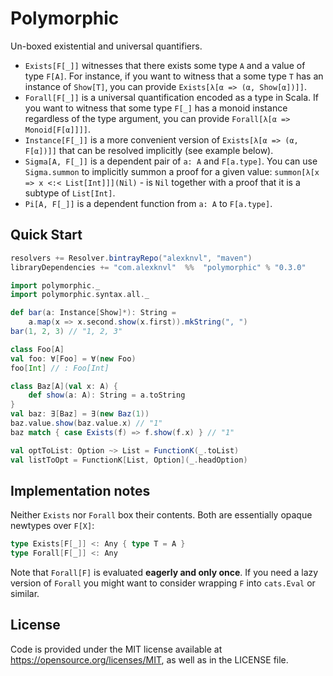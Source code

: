 # Polymorphic
Un-boxed existential and universal quantifiers.

 * `Exists[F[_]]` witnesses that there exists some type `A` and a value of
   type `F[A]`. For instance, if you want to witness that a some type
   `T` has an instance of `Show[T]`, you can provide
   `Exists[λ[α => (α, Show[α])]]`.
 * `Forall[F[_]]` is a universal quantification encoded as a type in Scala.
   If you want to witness that some type `F[_]` has a monoid instance
   regardless of the type argument, you can provide
   `Forall[λ[α => Monoid[F[α]]]]`.
  * `Instance[F[_]]` is a more convenient version of `Exists[λ[α => (α, F[α])]]` 
   that can be resolved implicitly (see example below).
  * `Sigma[A, F[_]]` is a dependent pair of `a: A` and `F[a.type]`. You can use 
   `Sigma.summon` to implicitly summon a proof for a given value: 
   `summon[λ[x => x <:< List[Int]]](Nil)` - is `Nil` together with a proof that
   it is a subtype of `List[Int]`.
  * `Pi[A, F[_]]` is a dependent function from `a: A` to `F[a.type]`.

## Quick Start
```scala
resolvers += Resolver.bintrayRepo("alexknvl", "maven")
libraryDependencies += "com.alexknvl"  %%  "polymorphic" % "0.3.0"
```

```scala
import polymorphic._
import polymorphic.syntax.all._

def bar(a: Instance[Show]*): String =
    a.map(x => x.second.show(x.first)).mkString(", ")
bar(1, 2, 3) // "1, 2, 3"

class Foo[A]
val foo: ∀[Foo] = ∀(new Foo)
foo[Int] // : Foo[Int]

class Baz[A](val x: A) {
    def show(a: A): String = a.toString
}
val baz: ∃[Baz] = ∃(new Baz(1))
baz.value.show(baz.value.x) // "1"
baz match { case Exists(f) => f.show(f.x) } // "1"

val optToList: Option ~> List = FunctionK(_.toList)
val listToOpt = FunctionK[List, Option](_.headOption)
```

## Implementation notes
Neither `Exists` nor `Forall` box their contents. Both are essentially opaque 
newtypes over `F[X]`:
```scala
type Exists[F[_]] <: Any { type T = A }
type Forall[F[_]] <: Any
```

Note that `Forall[F]` is evaluated **eagerly and only once**. If you need a lazy 
version of `Forall` you might want to consider wrapping `F` into `cats.Eval` or
similar.

## License
Code is provided under the MIT license available at https://opensource.org/licenses/MIT,
as well as in the LICENSE file.
